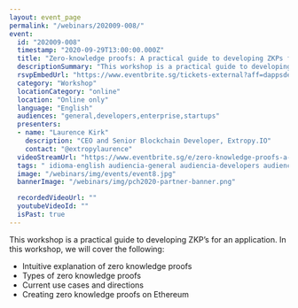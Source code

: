 ```yaml
---
layout: event_page
permalink: "/webinars/202009-008/"
event:
  id: "202009-008"
  timestamp: "2020-09-29T13:00:00.000Z"
  title: "Zero-knowledge proofs: A practical guide to developing ZKPs for a dApp"
  descriptionSummary: "This workshop is a practical guide to developing ZKP s for an application. In this workshop, we will cover the following - Intuitive explan…"
  rsvpEmbedUrl: "https://www.eventbrite.sg/tickets-external?aff=dappsdev&eid=118591310803"
  category: "Workshop"
  locationCategory: "online"
  location: "Online only"
  language: "English"
  audiences: "general,developers,enterprise,startups"
  presenters:
  - name: "Laurence Kirk"
    description: "CEO and Senior Blockchain Developer, Extropy.IO"
    contact: "@extropylaurence"
  videoStreamUrl: "https://www.eventbrite.sg/e/zero-knowledge-proofs-a-practical-guide-to-developing-zkps-for-a-dapp-tickets-118591310803"
  tags: " idioma-english audiencia-general audiencia-developers audiencia-enterprise audiencia-startups recent"
  image: "/webinars/img/events/event8.jpg"
  bannerImage: "/webinars/img/pch2020-partner-banner.png"

  recordedVideoUrl: ""
  youtubeVideoId: ""
  isPast: true
---
```



This workshop is a practical guide to developing ZKP’s for an application.  In this workshop, we will cover the following:

- Intuitive explanation of zero knowledge proofs
- Types of zero knowledge proofs
- Current use cases and directions
- Creating zero knowledge proofs on Ethereum

